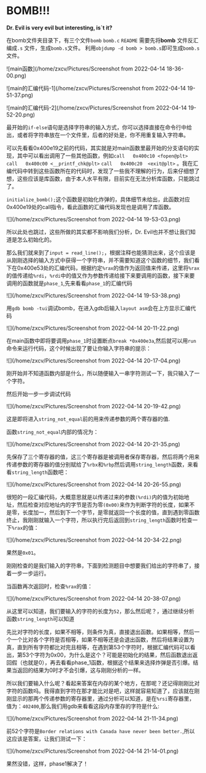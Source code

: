 # BOMB!!! 

**Dr. Evil is very evil but interesting, is`t it?**

在bomb文件夹目录下，有三个文件`bomb` `bomb.c` `README` 需要先将**bomb** 文件反汇编成`.s` 文件，生成`bomb.s`文件。 利用`objdump -d bomb > bomb.s`即可生成`bomb.s`文件。

![main函数](/home/zxcv/Pictures/Screenshot from 2022-04-14 18-36-00.png)

![main的汇编代码-1](/home/zxcv/Pictures/Screenshot from 2022-04-14 19-51-37.png)

![main的汇编代码-2](/home/zxcv/Pictures/Screenshot from 2022-04-14 19-52-20.png)

最开始的`if-else`语句是选择字符串的输入方式，你可以选择直接在命令行中给出，或者将字符串放在一个文件里，后者的好处是，你不用重复输入字符串。

可以先看看0x400e19之前的代码，其实就是对main函数里最开始的分支语句的实现，其中可以看出调用了一些其他函数，例如`call   0x400c10 <fopen@plt>` `call   0x400c00 <__printf_chk@plt>` `call   0x400c20  <exit@plt>` 。我在汇编代码中转到这些函数所在的代码时，发现了一些我不理解的行为，后来仔细想了想，这些应该是库函数，由于本人水平有限，目前实在无法分析库函数，只能跳过了。

`initialize_bomb();`这个函数是初始化炸弹的，具体细节未给出，此函数对应0x400e19处的call指令，看此函数的汇编代码发现也是调用了库函数。

![](/home/zxcv/Pictures/Screenshot from 2022-04-14 19-53-03.png)

所以此处也跳过，这些所做的其实都不影响我们分析，Dr. Evil也并不想让我们知道是怎么初始化的。

那么我们就来到了`input = read_line();`，根据注释也能猜测出来，这个应该是从刚刚选择的输入方式中获得一个字符串，并不需要知道这个函数的细节，我们看下在0x400e53处的汇编代码，根据约定`%rax`的值作为返回值来传递，这里将`%rax`的值传递给`%rdi`，`%rdi`中的值又作为参数传递给接下来要调用的函数，接下来要调用的函数就是`phase_1`,先来看看`phase_1`的汇编代码

![](/home/zxcv/Pictures/Screenshot from 2022-04-14 19-53-38.png)

用`gdb bomb -tui`调试bomb，在进入gdb后输入`layout asm`会在上方显示汇编代码

![](/home/zxcv/Pictures/Screenshot from 2022-04-14 20-11-22.png)

在main函数中即将要调用`phase_1`时设置断点`break *0x400e3a`,然后就可以用`run`命令来运行代码，这个时候出现了要让你输入字符串的提示：

![](/home/zxcv/Pictures/Screenshot from 2022-04-14 20-17-04.png)

刚开始并不知道函数内部是什么，所以随便输入一串字符测试一下，我只输入了一个字符。

然后开始一步一步调试代码

![](/home/zxcv/Pictures/Screenshot from 2022-04-14 20-19-42.png)

这是即将进入`string_not_equal`前的用来传递参数的两个寄存器的值.

函数`string_not_equal`内部的情况为：

![](/home/zxcv/Pictures/Screenshot from 2022-04-14 20-21-35.png)

先保存了三个寄存器的值，这三个寄存器是被调用者保存寄存器，然后将两个用来传递参数的寄存器的值分别赋给了`%rbx`和`%rbp`然后调用`string_length`函数，来看看`string_length`函数吧：

![](/home/zxcv/Pictures/Screenshot from 2022-04-14 20-26-55.png)

很短的一段汇编代码，大概意思就是以传递过来的参数`(%rdi)`内的值为初始地址，然后检查对应地址内的字节是否为零`(0x00)`来作为判断字符的长度，如果不是零，长度加一，然后到下一个字节，是零就返回一个长度的值，直到遇到零函数终止，我刚刚就输入一个字符，所以执行完后返回到`string_length`函数时检查一下`%rax`的值：

![](/home/zxcv/Pictures/Screenshot from 2022-04-14 20-34-22.png)

果然是`0x01`。

刚刚检查的是我们输入的字符串，下面到检测题目中想要我们给出的字符串了，接着一步一步运行。

当函数再次返回时，检查`%rax`的值：

![](/home/zxcv/Pictures/Screenshot from 2022-04-14 20-38-07.png)

从这里可以知道，我们要输入的字符的长度为`52`，那么然后呢？，通过继续分析函数`string_length`可以知道

先比对字符的长度，如果不相等，则条件为真，直接退出函数。如果相等，然后一个一个比对各个字符是否相等，如果不相等还是会退出函数，然后将结果设置为真，直到所有字符都比对完且相等，在遇到第53个字符时，根据汇编代码可以看出，第53个字符为0x00，为什么是这个？可能是初始化的结果，然后函数退出返回假（也就是0），再去看看phase_1函数，根据这个结果来选择炸弹是否引爆。结果当返回的结果为0时才不会引爆，这与刚刚分析的一样。



所以我们要输入什么呢？看起来答案在内存的某个地方，在那呢？还记得刚刚比对字符的函数吗。我得直到字符在那才能比对是吧，这样就容易知道了，应该就在刚刚显示的那两个传递参数的寄存器里，通过分析可以知道，是在`%rsi`寄存器里，值为：`402400`,那么我们用gdb来看看这段内存里存的字符是什么:

![](/home/zxcv/Pictures/Screenshot from 2022-04-14 21-11-34.png)

前52个字符是`Border relations with Canada have never been better.`,所以这应该是答案，让我们测试一下：

![](/home/zxcv/Pictures/Screenshot from 2022-04-14 21-14-01.png)

果然没错，这样，phase1解决了！
